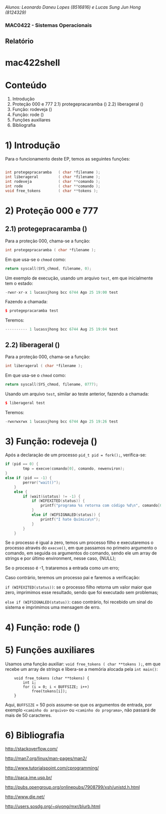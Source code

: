*Alunos: Leonardo Daneu Lopes (8516816) e Lucas Sung Jun Hong (8124329)*

### MAC0422 - Sistemas Operacionais
## Relatório
# mac422shell

<div style="page-break-after: always;"></div>

# Conteúdo

1) Introdução
2) Proteção 000 e 777
 2.1) protegepracaramba ()
 2.2) liberageral ()
3) Função: rodeveja ()
4) Função: rode ()
5) Funções auxiliares
6) Bibliografia

<div style="page-break-after: always;"></div>

# 1) Introdução
Para o funcionamento deste EP, temos as seguintes funções:

```cpp

int protegepracaramba   ( char *filename );
int liberageral         ( char *filename );
int rodeveja            ( char **comando );
int rode                ( char **comando );
void free_tokens        ( char **tokens );

```

# 2) Proteção 000 e 777

## 2.1) protegepracaramba ()
Para a proteção 000, chama-se a função:

```cpp
int protegepracaramba ( char *filename );
```

Em que usa-se o `chmod` como:

```cpp
return syscall(SYS_chmod, filename, 0);
```

Um exemplo de execução, usando um arquivo `test`, em que inicialmente tem o estado:

```cpp
-rwxr-xr-x 1 lucassjhong bcc 6744 Ago 25 19:00 test
```

Fazendo a chamada:

```cpp
$ protegepracaramba test
```

Teremos:

```cpp
---------- 1 lucassjhong bcc 6744 Aug 25 19:04 test
```

## 2.2) liberageral ()
Para a proteção 000, chama-se a função:

```cpp
int liberageral ( char *filename );
```

Em que usa-se o `chmod` como:

```cpp
return syscall(SYS_chmod, filename, 0777);
```

Usando um arquivo `test`, similar ao teste anterior, fazendo a chamada:

```cpp
$ liberageral test
```

Teremos:

```cpp
-rwxrwxrwx 1 lucassjhong bcc 6744 Ago 25 19:26 test
```

<div style="page-break-after: always;"></div>

# 3) Função: rodeveja ()

Após a declaração de um processo `pid_t pid = fork();`, verifica-se:

```cpp
if (pid == 0) {
        tmp = execve(comando[0], comando, newenviron);
}
else if (pid == -1) {
        perror("wait()");
    }
    else {
        if (wait(&status) != -1) {
            if (WIFEXITED(status)) {
                printf("programa %s retorna com código %d\n", comando[0], WEXITSTATUS(status));
            }
            else if (WIFSIGNALED(status)) {
                printf("I hate Química\n");
            }
        } 
    } 
```

Se o processo é igual a zero, temos um processo filho e executaremos o processo através do `execve()`, em que passamos no primeiro argumento o comando, em seguida os argumentos do comando, sendo ele um array de strings e por último environment, nesse caso, {NULL};

Se o processo é -1, trataremos a entrada como um erro;

Caso contrário, teremos um processo pai e faremos a verificação: 

`if (WIFEXITED(status))`: se o processo filho retorna um valor maior que zero, imprimimos esse resultado, sendo que foi executado sem problemas;

`else if (WIFSIGNALED(status))`: caso contrário, foi recebido um sinal do sistema e imprimimos uma mensagem de erro.

<div style="page-break-after: always;"></div>

# 4) Função: rode ()

<div style="page-break-after: always;"></div>

# 5) Funções auxiliares

Usamos uma função auxiliar: `void free_tokens ( char **tokens );`, em que recebe um array de strings e libera-se a memória alocada pela `int main()`:

        void free_tokens (char **tokens) {
            int i;
            for (i = 0; i < BUFFSIZE; i++)
                free(tokens[i]);
        }

Aqui, `BUFFSIZE` = 50 pois assume-se que os argumentos de entrada, por exemplo `<caminho do arquivo>` ou `<caminho do programa>`, não passará de mais de 50 caracteres.

<div style="page-break-after: always;"></div>

# 6) Bibliografia

http://stackoverflow.com/

http://man7.org/linux/man-pages/man2/

http://www.tutorialspoint.com/cprogramming/

http://paca.ime.usp.br/

http://pubs.opengroup.org/onlinepubs/7908799/xsh/unistd.h.html

http://www.die.net/

http://users.sosdg.org/~qiyong/mxr/blurb.html